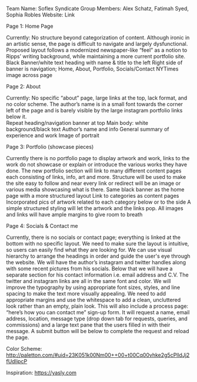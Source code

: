 Team Name: Soflex Syndicate
Group Members: Alex Schatz, Fatimah Syed, Sophia Robles
Website: Link

Page 1: Home Page 

Currently: No structure beyond categorization of content. Although ironic in an artistic sense, the page is difficult to navigate and largely dysfunctional. Proposed layout follows a modernized newspaper-like “feel” as a notion to Ripps’ writing background, while maintaining a more current portfolio site.  
Black Banner/white text heading with name & title to the left
Right side of banner is navigation; Home, About, Portfolio, Socials/Contact
NYTimes image across page

Page 2: About

Currently: No specific “about” page, large links at the top, lack format, and no color scheme. The author’s name is in a small font towards the corner left of the page and is barely visible by the large instagram portfolio links below it.    
Repeat heading/navigation banner at top
Main body: white background/black text
Author’s name and info
General summary of experience and work
Image of portrait 

Page 3: Portfolio (showcase pieces)

Currently there is no portfolio page to display artwork and work, links to the work do not showcase or explain or introduce the various works they have done. The new portfolio section will link to many different content pages each consisting of links, info, art and more. Structure will be used to make the site easy to follow and near every link or redirect will be an image or various media showcasing what is there.
Same black banner as the home page with a more structured layout
Link to categories as content pages
Incorporated pics of artwork related to each category below or to the side
A simple structured styling will let the artwork and the links pop.
All images and links will have ample margins to give room to breath


Page 4: Socials & Contact me

Currently, there is no socials or contact page; everything is linked at the bottom with no specific layout. We need to make sure the layout is intuitive, so users can easily find what they are looking for. We can use visual hierarchy to arrange the headings in order and guide the user's eye through the website.
We will have the author’s instagram and twitter handles along with some recent pictures from his socials. Below that we will have a separate section for his contact information i.e. email address and C.V. 
The twitter and instagram links are all in the same font and color. We will improve the typography by using appropriate font sizes, styles, and line spacing to make the text more visually appealing. 
We need to add appropriate margins and use the whitespace to add a clean, uncluttered look rather than an empty, plain look. 
This will also include a process page: “here’s how you can contact me” sign-up form.   It will request a name, email address, location, message type (drop down tab for requests, queries, and commissions) and a large text pane that the users filled in with their message. A submit button will be below to complete the request and reload the page.


Color Scheme: http://paletton.com/#uid=23K051k00Nm00++00+t00Cq00vhke2g5cPlldJj2fUdIipcP 

Inspiration: https://yasly.com
